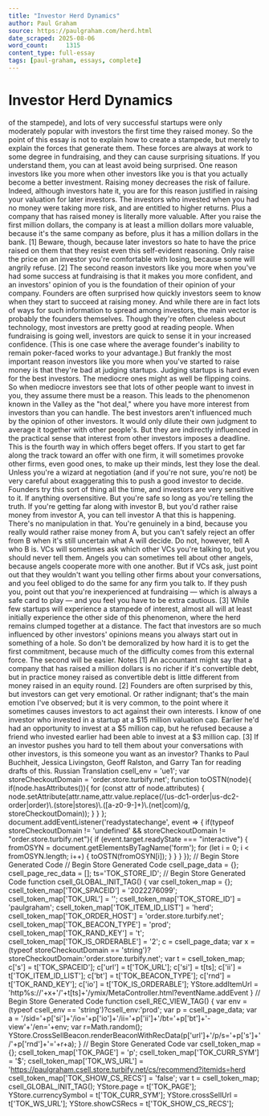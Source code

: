 ```yaml
---
title: "Investor Herd Dynamics"
author: Paul Graham
source: https://paulgraham.com/herd.html
date_scraped: 2025-08-06
word_count:     1315
content_type: full-essay
tags: [paul-graham, essays, complete]
---
```


# Investor Herd Dynamics

of the stampede), and lots of very successful startups were only
moderately popular with investors the first time they raised money.
So the point of this essay is not to explain how to create a stampede,
but merely to explain the forces that generate them.  These forces
are always at work to some degree in fundraising, and they can cause
surprising situations.  If you understand them, you can at least
avoid being surprised.
One reason investors like you more when other investors like you
is that you actually become a better investment.  Raising money
decreases the risk of failure.  Indeed, although investors hate it,
you are for this reason justified in raising your valuation for
later investors.  The investors who invested when you had no money
were taking more risk, and are entitled to higher returns.  Plus a
company that has raised money is literally more valuable.  After
you raise the first million dollars, the company is at least a
million dollars more valuable, because it's the same company as
before, plus it has a million dollars in the bank.
[1]
Beware, though, because later investors so hate to have the price
raised on them that they resist even this self-evident reasoning.
Only raise the price on an investor you're comfortable with losing,
because some will angrily refuse.
[2]
The second reason investors like you more when you've had some
success at fundraising is that it makes you more confident, and an
investors' opinion of you is the foundation
of their opinion of your company.  Founders are often surprised how
quickly investors seem to know when they start to succeed at raising
money.  And while there are in fact lots of ways for such information
to spread among investors, the main vector is probably the founders
themselves.  Though they're often clueless about technology, most
investors are pretty good at reading people.  When fundraising is
going well, investors are quick to sense it in your increased
confidence.  (This is one case where the average founder's inability
to remain poker-faced works to your advantage.)
But frankly the most important reason investors like you more when
you've started to raise money is that they're bad at judging startups.
Judging startups is hard even for the best investors.  The mediocre
ones might as well be flipping coins.  So when mediocre investors
see that lots of other people want to invest in you, they assume
there must be a reason.  This leads to the phenomenon known in the
Valley as the "hot deal," where you have more interest from investors
than you can handle.
The best investors aren't influenced much by the opinion of other
investors.  It would only dilute their own judgment to average it
together with other people's.  But they are indirectly influenced
in the practical sense that interest from other investors imposes
a deadline.  This is the fourth way in which offers beget offers.
If you start to get far along the track toward an offer with one
firm, it will sometimes provoke other firms, even good ones, to
make up their minds, lest they lose the deal.
Unless you're a wizard at negotiation (and if you're not sure,
you're not) be very careful about exaggerating this to push a good
investor to decide.  Founders try this sort of thing all the time,
and investors are very sensitive to it.  If anything oversensitive.
But you're safe so long as you're telling the truth.  If you're
getting far along with investor B, but you'd rather raise money
from investor A, you can tell investor A that this is happening.
There's no manipulation in that.  You're genuinely in a bind, because
you really would rather raise money from A, but you can't safely
reject an offer from B when it's still uncertain what A will decide.
Do not, however, tell A who B is.  VCs will sometimes ask which
other VCs you're talking to, but you should never tell them.  Angels
you can sometimes tell about other angels, because angels cooperate
more with one another. But if VCs ask, just point out that they
wouldn't want you telling other firms about your conversations, and
you feel obliged to do the same for any firm you talk to.  If they
push you, point out that you're inexperienced at fundraising — which
is always a safe card to play — and you feel you have to be
extra cautious. 
[3]
While few startups will experience a stampede of interest, almost
all will at least initially experience the other side of this
phenomenon, where the herd remains clumped together at a distance.
The fact that investors are so much influenced by other investors'
opinions means you always start out in something of a hole.  So
don't be demoralized by how hard it is to get the first commitment,
because much of the difficulty comes from this external force.  The
second will be easier.
Notes
[1]
An accountant might say that a company that has raised a million
dollars is no richer if it's convertible debt, but in practice money
raised as convertible debt is little different from money raised
in an equity round.
[2]
Founders are often surprised by this, but investors can get
very emotional.  Or rather indignant; that's the main emotion I've
observed; but it is very common, to the point where it sometimes
causes investors to act against their own interests.  I know of one
investor who invested in a startup at a $15 million valuation cap.
Earlier he'd had an opportunity to invest at a $5 million cap, but
he refused because a friend who invested earlier had been able to
invest at a $3 million cap.
[3]
If an investor pushes you hard to tell them about your conversations
with other investors, is this someone you want as an investor?
Thanks to Paul Buchheit, Jessica Livingston, Geoff Ralston, and Garry Tan
for reading drafts of this.
Russian Translation
csell_env = 'ue1';
 var storeCheckoutDomain = 'order.store.turbify.net';
  function toOSTN(node){
    if(node.hasAttributes()){
      for (const attr of node.attributes) {
        node.setAttribute(attr.name,attr.value.replace(/(us-dc1-order|us-dc2-order|order)\.(store|stores)\.([a-z0-9-]+)\.(net|com)/g, storeCheckoutDomain));
      }
    }
  };
  document.addEventListener('readystatechange', event => {
  if(typeof storeCheckoutDomain != 'undefined' && storeCheckoutDomain != "order.store.turbify.net"){
    if (event.target.readyState === "interactive") {
      fromOSYN = document.getElementsByTagName('form');
        for (let i = 0; i < fromOSYN.length; i++) {
          toOSTN(fromOSYN[i]);
        }
      }
    }
  });
// Begin Store Generated Code
// Begin Store Generated Code
 csell_page_data = {}; csell_page_rec_data = []; ts='TOK_STORE_ID';
// Begin Store Generated Code
function csell_GLOBAL_INIT_TAG() { var csell_token_map = {}; csell_token_map['TOK_SPACEID'] = '2022276099'; csell_token_map['TOK_URL'] = ''; csell_token_map['TOK_STORE_ID'] = 'paulgraham'; csell_token_map['TOK_ITEM_ID_LIST'] = 'herd'; csell_token_map['TOK_ORDER_HOST'] = 'order.store.turbify.net'; csell_token_map['TOK_BEACON_TYPE'] = 'prod'; csell_token_map['TOK_RAND_KEY'] = 't'; csell_token_map['TOK_IS_ORDERABLE'] = '2';  c = csell_page_data; var x = (typeof storeCheckoutDomain == 'string')?storeCheckoutDomain:'order.store.turbify.net'; var t = csell_token_map; c['s'] = t['TOK_SPACEID']; c['url'] = t['TOK_URL']; c['si'] = t[ts]; c['ii'] = t['TOK_ITEM_ID_LIST']; c['bt'] = t['TOK_BEACON_TYPE']; c['rnd'] = t['TOK_RAND_KEY']; c['io'] = t['TOK_IS_ORDERABLE']; YStore.addItemUrl = 'http%s://'+x+'/'+t[ts]+'/ymix/MetaController.html?eventName.addEvent } 
// Begin Store Generated Code
function csell_REC_VIEW_TAG() {  var env = (typeof csell_env == 'string')?csell_env:'prod'; var p = csell_page_data; var a = '/sid='+p['si']+'/io='+p['io']+'/ii='+p['ii']+'/bt='+p['bt']+'-view'+'/en='+env; var r=Math.random(); YStore.CrossSellBeacon.renderBeaconWithRecData(p['url']+'/p/s='+p['s']+'/'+p['rnd']+'='+r+a); } 
// Begin Store Generated Code
var csell_token_map = {}; csell_token_map['TOK_PAGE'] = 'p'; csell_token_map['TOK_CURR_SYM'] = '$'; csell_token_map['TOK_WS_URL'] = 'https://paulgraham.csell.store.turbify.net/cs/recommend?itemids=herd csell_token_map['TOK_SHOW_CS_RECS'] = 'false';  var t = csell_token_map; csell_GLOBAL_INIT_TAG(); YStore.page = t['TOK_PAGE']; YStore.currencySymbol = t['TOK_CURR_SYM']; YStore.crossSellUrl = t['TOK_WS_URL']; YStore.showCSRecs = t['TOK_SHOW_CS_RECS'];   
